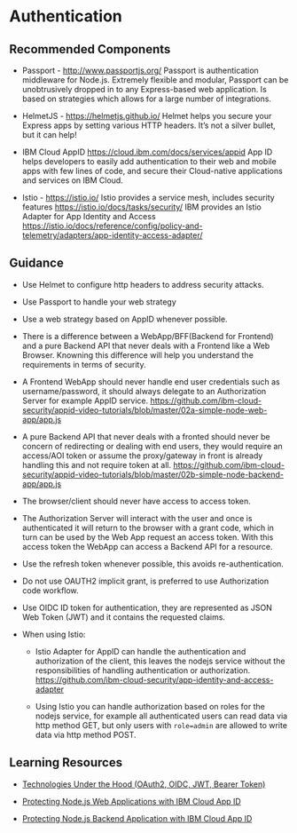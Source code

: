 # Authentication

## Recommended Components

* Passport - http://www.passportjs.org/
  Passport is authentication middleware for Node.js. Extremely flexible and modular, Passport can be unobtrusively dropped in to any Express-based web application. Is based on strategies which allows for a large number of integrations.

* HelmetJS - https://helmetjs.github.io/
  Helmet helps you secure your Express apps by setting various HTTP headers. It’s not a silver bullet, but it can help!

* IBM Cloud AppID https://cloud.ibm.com/docs/services/appid
  App ID helps developers to easily add authentication to their web and mobile apps with few lines of code, and secure their Cloud-native applications and services on IBM Cloud.

* Istio - https://istio.io/
  Istio provides a service mesh, includes security features https://istio.io/docs/tasks/security/
  IBM provides an Istio Adapter for App Identity and Access https://istio.io/docs/reference/config/policy-and-telemetry/adapters/app-identity-access-adapter/

## Guidance

* Use Helmet to configure http headers to address security attacks.

* Use Passport to handle your web strategy

* Use a web strategy based on AppID whenever possible.

* There is a difference between a WebApp/BFF(Backend for Frontend) and a pure Backend API that never deals with a Frontend like a Web Browser. Knowning this difference will help you understand the requirements in terms of security.

* A Frontend WebApp should never handle end user credentials such as username/password, it should always delegate to an Authorization Server for example AppID service. https://github.com/ibm-cloud-security/appid-video-tutorials/blob/master/02a-simple-node-web-app/app.js

* A pure Backend API that never deals with a fronted should never be concern of redirecting or dealing with end users, they would require an access/AOI token or assume the proxy/gateway in front is already handling this and not require token at all. https://github.com/ibm-cloud-security/appid-video-tutorials/blob/master/02b-simple-node-backend-app/app.js

* The browser/client should never have access to access token.

* The Authorization Server will interact with the user and once is authenticated it will return to the browser with a grant code, which in turn can be used by the Web App request an access token. With this access token the WebApp can access a Backend API for a resource.

* Use the refresh token whenever possible, this avoids re-authentication.

* Do not use OAUTH2 implicit grant, is preferred to use Authorization code workflow.

* Use OIDC ID token for authentication, they are represented as JSON Web Token (JWT) and it contains the requested claims.

* When using Istio:
  * Istio Adapter for AppID can handle the authentication and authorization of the client, this leaves the nodejs service without the responsibilities of handling authentication or authorization. https://github.com/ibm-cloud-security/app-identity-and-access-adapter

  * Using Istio you can handle authorization based on roles for the nodejs service, for example all authenticated users can read data via http method GET, but only users with `role=admin` are allowed to write data via http method POST.

## Learning Resources

* [Technologies Under the Hood (OAuth2, OIDC, JWT, Bearer Token)](https://www.youtube.com/watch?v=ndlk-ZhKGXM&list=PLbAYXkuqwrX2WLQqR0LUtjT77d4hisvfK&index=2)

* [Protecting Node.js Web Applications with IBM Cloud App ID](https://www.youtube.com/watch?v=6roa1ZOvwtw&list=PLbAYXkuqwrX2WLQqR0LUtjT77d4hisvfK&index=3)

* [Protecting Node.js Backend Application with IBM Cloud App ID](https://www.youtube.com/watch?v=jJLSgkHpZwA&list=PLbAYXkuqwrX2WLQqR0LUtjT77d4hisvfK&index=4)

